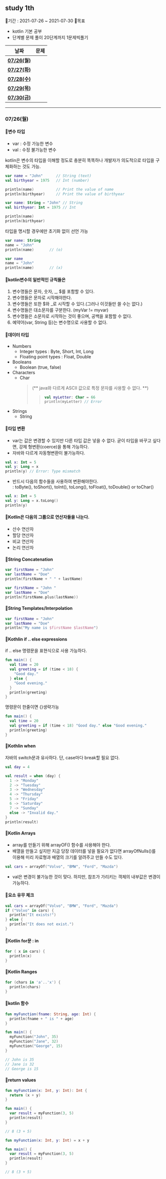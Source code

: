 ## study 1th
   
📅기간 : 2021-07-26 ~ 2021-07-30
🌱목표
  - kotlin 기본 공부
  - 단계별 문제 풀이 20단계까지 1문제씩풀기

   
|날짜|문제|
|:--:|:---|
|[**07/26(월)**](#07/26(월))||
|[**07/27(화)**]()||
|[**07/28(수)**]()||
|[**07/29(목)**]()||
|[**07/30(금)**]()||

   *   *   *
   
   ### 07/26(월)

#### 🎈변수 타입
  + var : 수정 가능한 변수
  + val : 수정 불가능한 변수

kotlin은 변수의 타입을 이해할 정도로 충분히 똑똑하나 개발자가 의도적으로 타입을 구체화하는 것도 가능.
```kotlin
var name = "John"      // String (text)
val birthyear = 1975   // Int (number)

println(name)          // Print the value of name
println(birthyear)     // Print the value of birthyear
```
```kotlin
var name: String = "John" // String
val birthyear: Int = 1975 // Int

println(name)
println(birthyear)
```
타입을 명시할 경우에만 초기화 없이 선언 가능
```kotlin
var name: String
name = "John"
println(name)		// (o)
```
```kotlin
var name
name = "John"
println(name)		// (x)
```

#### 🎈kotlin변수의 일반적인 규칙들은
1. 변수명들은 문자, 숫자, \_, $를 포함할 수 있다.
2. 변수명들은 문자로 시작해야한다.
3. 변수명들은 또한 $와 \_로 시작할 수 있다.(그러나 이것들만 쓸 수는 없다.)
4. 변수명들은 대소문자를 구분한다. (myVar != myvar)
5. 변수명들은 소문자로 시작하는 것이 좋으며, 공백을 포함할 수 없다.
6. 예약어(var, String 등)는 변수명으로 사용할 수 없다.

#### 🎈데이터 타입
  - Numbers
    + Integer types : Byte, Short, Int, Long
    + Floating point types : Float, Double
  - Booleans
    + Boolean (true, false)
  - Characters
    + Char
      >(** java와 다르게 ASCII 값으로 특정 문자를 사용할 수 없다. **)
      > > ```kotlin
      > >val myLetter: Char = 66
      > >println(myLetter) // Error
      > >```
  - Strings
    + String

#### 🎈타입 변환
 - var는 값은 변경할 수 있지만 다른 타입 값은 넣을 수 없다. 굳이 타입을 바꾸고 싶다면, 강제 형변환(coerce)을 통해 가능하다.
 - 자바와 다르게 자동형변환이 불가능하다.
```kotlin
val x: Int = 5
val y: Long = x
println(y) // Error: Type mismatch
```
 - 반드시 다음의 함수들을 사용하여 변환해야한다.   
    : toByte(), toShort(), toInt(), toLong(), toFloat(), toDouble() or toChar()
```kotlin
val x: Int = 5
val y: Long = x.toLong()
println(y)
```

#### 🎈Kotlin은 다음의 그룹으로 연산자들을 나눈다.
 - 산수 연산자
 - 할당 연산자
 - 비교 연산자
 - 논리 연산자

#### 🎈String Concatenation
```kotlin
var firstName = "John"
var lastName = "Doe"
println(firstName + " " + lastName)
```
```kotlin
var firstName = "John "
var lastName = "Doe"
println(firstName.plus(lastName))
```

#### 🎈String Templates/Interpolation
```kotlin
var firstName = "John"
var lastName = "Doe"
println("My name is $firstName $lastName")
```

#### 🎈Kothlin if .. else expressions
if .. else 명령문을 표현식으로 사용 가능하다.
```kotlin
fun main() {
  val time = 20
  val greeting = if (time < 18) {
    "Good day."
  } else {
    "Good evening."
  }
  println(greeting)
}
```
명령문이 한줄이면 {}생략가능
```kotlin
fun main() {
  val time = 20
  val greeting = if (time < 18) "Good day." else "Good evening."
  println(greeting)
}
```

#### 🎈Kothlin when
자바의 switch문과 유사하다. 단, case마다 break할 필요 없다.
```kotlin
val day = 4

val result = when (day) {
  1 -> "Monday"
  2 -> "Tuesday"
  3 -> "Wednesday"
  4 -> "Thursday"
  5 -> "Friday"
  6 -> "Saturday"
  7 -> "Sunday"
  else -> "Invalid day."
}
println(result)
```

#### 🎈Kotlin Arrays
 + array를 만들기 위해 arrayOF() 함수를 사용해야 한다.
 + 배열을 만들고 싶지만 지금 당장 데이터를 넣을 필요가 없다면 arrayOfNulls()를 이용해 미리 자료형과 배열의 크기를 알려주고 만들 수도 있다.
```kotlin
val cars = arrayOf("Volvo", "BMW", "Ford", "Mazda")
```
 + val은 변경이 불가능한 것이 맞다. 하지만, 참조가 가리키는 객체의 내부값은 변경이 가능하다.

#### 🎈요소 유무 체크
```kotlin
val cars = arrayOf("Volvo", "BMW", "Ford", "Mazda")
if ("Volvo" in cars) {
  println("It exists!")
} else {
  println("It does not exist.")
}
```

#### 🎈Kotlin for문 : in
```kotlin
for ( x in cars) {
  println(x)
}
```

#### 🎈Kotlin Ranges
```kotlin
for (chars in 'a'..'x') {
  println(chars)
}
```

#### 🎈kotlin 함수
```kotlin
fun myFunction(fname: String, age: Int) {
  println(fname + " is " + age)
}

fun main() {
  myFunction("John", 35)
  myFunction("Jane", 32)
  myFunction("George", 15)
}

// John is 35
// Jane is 32
// George is 15
```

#### 🎈return values
```kotlin
fun myFunction(x: Int, y: Int): Int {
  return (x + y)
}

fun main() {
  var result = myFunction(3, 5)
  println(result)
}

// 8 (3 + 5)
```
```kotlin
fun myFunction(x: Int, y: Int) = x + y

fun main() {
  var result = myFunction(3, 5)
  println(result)
}

// 8 (3 + 5)
```

